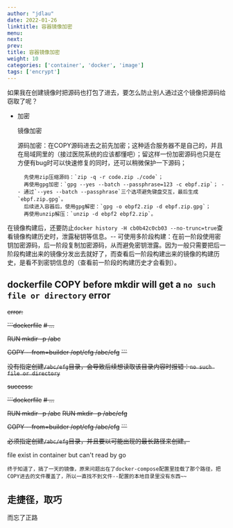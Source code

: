 ```yaml
---
author: "jdlau"
date: 2022-01-26
linktitle: 容器镜像加密
menu:
next:
prev:
title: 容器镜像加密
weight: 10
categories: ['container', 'docker', 'image']
tags: ['encrypt']
---
```


如果我在创建镜像时把源码也打包了进去，要怎么防止别人通过这个镜像把源码给窃取了呢？

- 加密

    镜像加密

    源码加密：在COPY源码进去之前先加密；这种适合服务器不是自己的，并且在局域网里的（接过医院系统的应该都懂吧）；留这样一份加密源码也只是在方便有bug时可以快速修复的同时，还可以稍微保护一下源码；

        先使用zip压缩源码：`zip -q -r code.zip ./code`；
        再使用gpg加密：`gpg --yes --batch --passphrase=123 -c ebpf.zip`； -- 通过`--yes --batch --passphrase`三个选项避免键盘交互，最后生成`ebpf.zip.gpg`。
        后续进入容器后，使用gpg解密：`gpg -o ebpf2.zip -d ebpf.zip.gpg`；
        再使用unzip解压：`unzip -d ebpf2 ebpf2.zip`。

在镜像构建后，还要防止`docker history -H cb0b42c0cb03 --no-trunc=true`查看镜像构建历史时，泄露秘钥等信息。-- 可使用多阶段构建：在前一阶段使用密钥加密源码，后一阶段复制加密源码，从而避免密钥泄露。因为一般只需要把后一阶段构建出来的镜像分发出去就好了，而查看后一阶段构建出来的镜像的构建历史，是看不到密钥信息的（查看前一阶段的构建历史才会看到）。

## dockerfile COPY before mkdir will get a `no such file or directory` error

~~error:~~

~~```dockerfile~~
~~# ...~~

~~RUN mkdir -p /abc~~

~~COPY --from=builder /opt/efg /abc/efg~~
~~```~~

~~没有指定创建`/abc/efg`目录，会导致后续想读取该目录内容时报错：`no such file or directory`~~

~~success:~~

~~```dockerfile~~
~~# ...~~

~~RUN mkdir -p /abc~~
~~RUN mkdir -p /abc/efg~~

~~COPY --from=builder /opt/efg /abc/efg~~
~~```~~

~~必须指定创建`/abc/efg`目录，并且要以可能出现的最长路径来创建。~~

file exist in container but can't read by go

`终于知道了，搞了一天的镜像，原来问题出在了docker-compose配置里挂载了那个路径，把COPY进去的文件覆盖了，所以一直找不到文件--配置的本地目录里没有东西~~`

## 走捷径，取巧

而忘了正路
